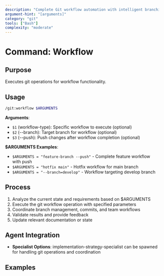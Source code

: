 ```yaml
---
description: "Complete Git workflow automation with intelligent branching and team coordination"
argument-hint: "[arguments]"
category: "git"
tools: ["Bash"]
complexity: "moderate"
---
```


# Command: Workflow

## Purpose

Executes git operations for workflow functionality.

## Usage

```bash
/git:workflow $ARGUMENTS
```

**Arguments**:

- `$1` (workflow-type): Specific workflow to execute (optional)
- `$2` (--branch): Target branch for workflow (optional)
- `$3` (--push): Push changes after workflow completion (optional)

**$ARGUMENTS Examples**:

- `$ARGUMENTS = "feature-branch --push"` - Complete feature workflow with push
- `$ARGUMENTS = "hotfix main"` - Hotfix workflow for main branch
- `$ARGUMENTS = "--branch=develop"` - Workflow targeting develop branch

## Process

1. Analyze the current state and requirements based on $ARGUMENTS
2. Execute the git workflow operation with specified parameters
3. Coordinate branch management, commits, and team workflows
4. Validate results and provide feedback
5. Update relevant documentation or state

## Agent Integration

- **Specialist Options**: implementation-strategy-specialist can be spawned for handling git operations and coordination

## Examples

```bash
